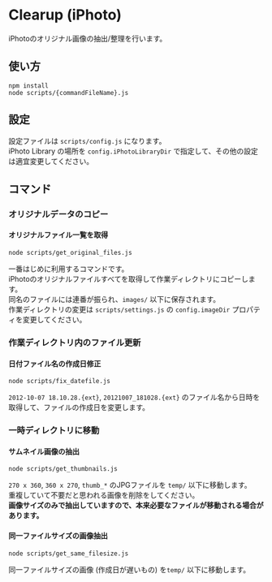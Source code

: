 # Clearup (iPhoto)

iPhotoのオリジナル画像の抽出/整理を行います。

## 使い方

    npm install
    node scripts/{commandFileName}.js

## 設定

設定ファイルは `scripts/config.js` になります。  
iPhoto Library の場所を `config.iPhotoLibraryDir` で指定して、その他の設定は適宜変更してください。

## コマンド

### オリジナルデータのコピー

#### オリジナルファイル一覧を取得

    node scripts/get_original_files.js

一番はじめに利用するコマンドです。  
iPhotoのオリジナルファイルすべてを取得して作業ディレクトリにコピーします。  
同名のファイルには連番が振られ、`images/` 以下に保存されます。  
作業ディレクトリの変更は `scripts/settings.js` の `config.imageDir` プロパティを変更してください。

### 作業ディレクトリ内のファイル更新

#### 日付ファイル名の作成日修正

    node scripts/fix_datefile.js

`2012-10-07 18.10.28.{ext}`, `20121007_181028.{ext}` のファイル名から日時を取得して、ファイルの作成日を変更します。

### 一時ディレクトリに移動

#### サムネイル画像の抽出

    node scripts/get_thumbnails.js

`270 x 360`, `360 x 270`, `thumb_*` のJPGファイルを `temp/` 以下に移動します。  
重複していて不要だと思われる画像を削除をしてください。  
**画像サイズのみで抽出していますので、本来必要なファイルが移動される場合があります。**

#### 同一ファイルサイズの画像抽出

    node scripts/get_same_filesize.js

同一ファイルサイズの画像 (作成日が遅いもの) を`temp/` 以下に移動します。
